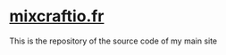 # [mixcraftio.fr](https://mixcraftio.fr/)
This is the repository of the source code of my main site
